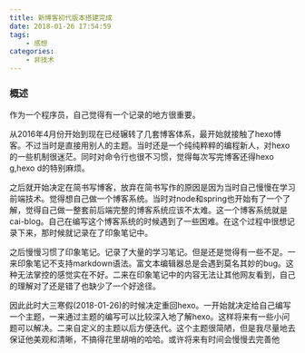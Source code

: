 ```yaml
---
title: 新博客初代版本搭建完成
date: 2018-01-26 17:54:59
tags:
    - 感想
categories:
    - 非技术
---
```


### 概述

作为一个程序员，自己觉得有一个记录的地方很重要。

<!-- more -->

从2016年4月份开始到现在已经辗转了几套博客体系，最开始就接触了hexo博客。不过当时是直接用别人的主题。当时还是一个纯纯粹粹的编程新人，对hexo的一些机制很迷茫。同时对命令行也很不习惯，觉得每次写完博客还得hexo g,hexo d的特别麻烦。

之后就开始决定在简书写博客，放弃在简书写作的原因是因为当时自己慢慢在学习前端技术。觉得想自己做一个博客系统。当时对node和spring也开始有了一个了解，觉得自己做一整套前后端完整的博客系统应该不太难。这一个博客系统就是cai-blog。自己在编写这个博客系统的时候遇到了一些困难。在这个过程中很想记录下来，那时候就记录在了印象笔记中。

之后慢慢习惯了印象笔记。记录了大量的学习笔记。但是还是觉得有一些不足。一来印象笔记不支持markdown语法。富文本编辑器总是会遇到莫名其妙的bug。这种无法掌控的感觉实在不好。二来在印象笔记中的内容无法让其他网友看到，自己的理解对了还是错了也缺少了一个好途径。

因此此时大三寒假(2018-01-26)的时候决定重回hexo。一开始就决定给自己编写一个主题，一来通过主题的编写可以比较深入地了解hexo。这样将来有一些小问题可以解决。二来自定义的主题以后方便迭代。这个主题很简陋，但是我尽量地去保证他美观和清晰，不搞得花里胡哨的哈哈。或许将来有时间会慢慢去完善他